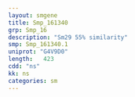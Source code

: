 ```yaml
---
layout: smgene
title: Smp_161340
grp: Smp_16
description: "Sm29 55% similarity"
smp: Smp_161340.1
uniprot: "G4V9D0"
length:   423
cdd: "ns"
kk: ns
categories: sm
---
```


